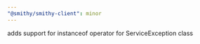 ```yaml
---
"@smithy/smithy-client": minor
---
```


adds support for instanceof operator for ServiceException class

